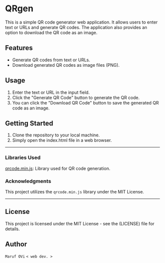 # QRgen

This is a simple QR code generator web application. It allows users to enter text or URLs and generate QR codes. The application also provides an option to download the QR code as an image.

## Features

- Generate QR codes from text or URLs.
- Download generated QR codes as image files (PNG).

## Usage

1. Enter the text or URL in the input field.
2. Click the "Generate QR Code" button to generate the QR code.
4. You can click the "Download QR Code" button to save the generated QR code as an image.

## Getting Started

1. Clone the repository to your local machine.
2. Simply open the index.html file in a web browser.

---

### Libraries Used

[qrcode.min.js](https://github.com/davidshimjs/qrcodejs): Library used for QR code generation.

### Acknowledgments

This project utilizes the `qrcode.min.js` library under the MIT License.

---

## License

This project is licensed under the MIT License - see the (LICENSE) file for details.

## Author

`Maruf OVi`
`< web dev. >`

